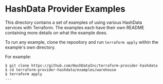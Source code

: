 # HashData Provider Examples

This directory contains a set of examples of using various HashData services with
Terraform. The examples each have their own README containing more details
on what the example does.

To run any example, clone the repository and run `terraform apply` within
the example's own directory.

For example:

```
$ git clone https://github.com/HashDataInc/terraform-provider-hashdata
$ cd terraform-provider-hashdata/examples/warehouse
$ terraform apply
...
```
